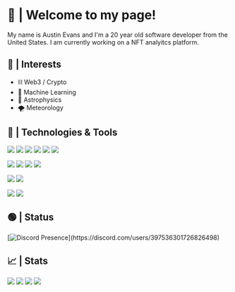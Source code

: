 # 👋 | Welcome to my page!

My name is Austin Evans and I'm a 20 year old software developer from the United States. I am currently working on a NFT analyitcs platform.

## 📄 | Interests 
- ⛓️ Web3 / Crypto
- 🧠 Machine Learning
- 🌌 Astrophysics
- 🌪️ Meteorology

## 🔧 | Technologies & Tools
![](https://img.shields.io/badge/OS-Arch_Linux-informational?style=for-the-badge&logo=arch-linux&logoColor=white&color=81a1c1)
![](https://img.shields.io/badge/Display_Mngr-GNOME-informational?style=for-the-badge&logo=gnome&logoColor=white&color=81a1c1)
![](https://img.shields.io/badge/Terminal-GNOME-informational?style=for-the-badge&logo=gnome-terminal&logoColor=white&color=81a1c1)
![](https://img.shields.io/badge/Editor-Neovim-informational?style=for-the-badge&logo=neovim&logoColor=white&color=81a1c1)
![](https://img.shields.io/badge/Shell-Zsh-informational?style=for-the-badge&logo=gnu-bash&logoColor=white&color=81a1c1)
![](https://img.shields.io/badge/Tool-Tmux-informational?style=for-the-badge&logo=tmux&logoColor=white&color=81a1c1)

![](https://img.shields.io/badge/Lang-Go-informational?style=for-the-badge&logo=go&logoColor=white&color=81a1c1)
![](https://img.shields.io/badge/Lang-Typescript-informational?style=for-the-badge&logo=typescript&logoColor=white&color=81a1c1)
![](https://img.shields.io/badge/Lang-Solidity-informational?style=for-the-badge&logo=solidity&logoColor=white&color=81a1c1)
![](https://img.shields.io/badge/Lang-Rust-informational?style=for-the-badge&logo=rust&logoColor=white&color=81a1c1)

![](https://img.shields.io/badge/Service-Firebase-informational?style=for-the-badge&logo=firebase&logoColor=white&color=81a1c1)
![](https://img.shields.io/badge/Service-Digital_Ocean-informational?style=for-the-badge&logo=digitalocean&logoColor=white&color=81a1c1)

![](https://img.shields.io/badge/Framework-Angular-informational?style=for-the-badge&logo=angular&logoColor=white&color=81a1c1)
![](https://img.shields.io/badge/Framework-Tauri-informational?style=for-the-badge&logo=tauri&logoColor=white&color=81a1c1)

## 🟢 | Status
[![Discord Presence](https://lanyard-profile-readme.vercel.app/api/397536301726826498?theme=dark&animated=true&bg=2e3440&borderRadius=5px&idleMessage=Not%20coding%20atm...)](https://discord.com/users/397536301726826498)

## 📈 | Stats
<img src="http://github-readme-streak-stats.herokuapp.com?user=roguetechh&theme=nord&hide_border=true">
<img src="https://github-readme-stats.vercel.app/api?username=roguetechh&show_icons=true&theme=nord&count_private=true&hide_border=true">
<img src="https://github-readme-stats.vercel.app/api/top-langs/?username=roguetechh&theme=nord&layout=compact&hide_border=true">
<img src="https://github-readme-stats.vercel.app/api/wakatime?username=roguetechh&theme=nord&hide_border=true&custom_title=Activity">
